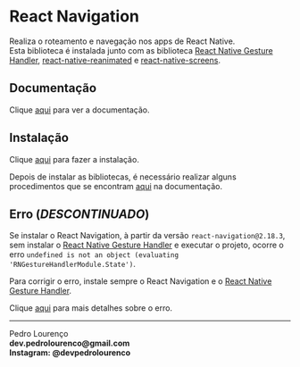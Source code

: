 # React Navigation

Realiza o roteamento e navegação nos apps de React Native.  
Esta biblioteca é instalada junto com as biblioteca [React Native Gesture Handler](react-native-gesture-handler.md), [react-native-reanimated](react-native-reanimated.md) e [react-native-screens](react-native-screens.md).

## Documentação

Clique [aqui](https://github.com/react-navigation/react-navigation) para ver a documentação.

## Instalação

Clique [aqui](https://www.npmjs.com/package/react-navigation) para fazer a instalação.

Depois de instalar as bibliotecas, é necessário realizar alguns procedimentos que se encontram [aqui](https://reactnavigation.org/docs/en/getting-started.html) na documentação.

## Erro (_DESCONTINUADO_)

Se instalar o React Navigation, à partir da versão `react-navigation@2.18.3`, sem instalar o [React Native Gesture Handler](react-native-gesture-handler.md) e executar o projeto, ocorre o erro `undefined is not an object (evaluating 'RNGestureHandlerModule.State')`.

Para corrigir o erro, instale sempre o React Navigation e o [React Native Gesture Handler](react-native-gesture-handler.md).

Clique [aqui](https://github.com/kmagiera/react-native-gesture-handler/issues/205) para mais detalhes sobre o erro.

<hr>
<stong>Pedro Lourenço</strong><br>
<Strong>dev.pedrolourenco@gmail.com</strong><br>
<Strong>Instagram: @devpedrolourenco</strong>